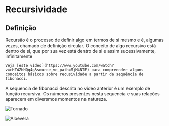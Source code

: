 # Recursividade

## Definição


Recursão é o processo de definir algo em termos de si mesmo e é, algumas vezes, chamado de definição circular.
O conceito de algo recursivo está dentro de si, que por sua vez está dentro de si e assim sucessivamente, infinitamente

    Veja [este vídeo](https://www.youtube.com/watch?v=cHZWZhHQq4g&source_ve_path=MjM4NTE) para compreender alguns conceitos básicos sobre recusividade a partir da sequência de fibonacci.

A sequencia de fibonacci descrita no vídeo anterior é um exemplo de função recursiva. Os números presentes nesta sequencia e suas relações aparecem em diversmos momentos na natureza. 

![Tornado](https://kucdinteractive.com/croy/golden-ratio-site/assets/images/nature-img-1.jpg)

![Aloevera](http://ucanr.edu/blogs/UCMasterGardenersofSanMateoSanFranciscoC/blogfiles/102486.png)




